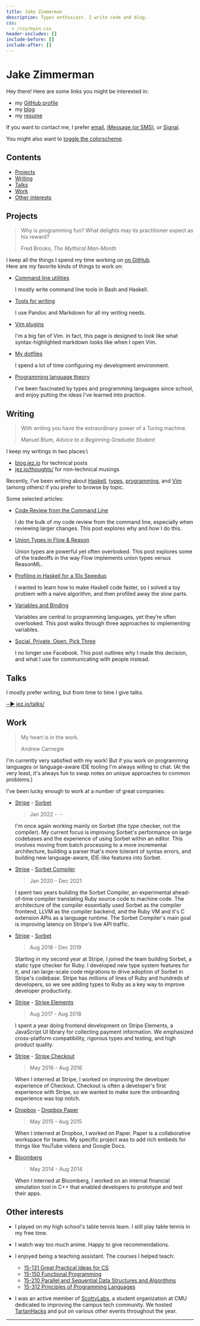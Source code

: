 ```yaml
---
title: Jake Zimmerman
description: Types enthusiast. I write code and blog.
css:
  - /css/main.css
header-includes: []
include-before: []
include-after: []
---
```


# Jake Zimmerman

Hey there! Here are some links you might be interested in:

- my [GitHub profile](https://github.com/jez)
- my [blog](http://blog.jez.io)
- my [resume](/resume/)

If you want to contact me, I prefer [email](mailto:jake@zimmerman.io),
[iMessage (or SMS)][on-leaving-facebook], or [Signal][on-leaving-facebook].

You might also want to <a href="#" id="toggle-theme">toggle the colorscheme</a>.

<!-- START doctoc generated TOC please keep comment here to allow auto update -->
<!-- DON'T EDIT THIS SECTION, INSTEAD RE-RUN doctoc TO UPDATE -->
## Contents

- [Projects](#projects)
- [Writing](#writing)
- [Talks](#talks)
- [Work](#work)
- [Other interests](#other-interests)

<!-- END doctoc generated TOC please keep comment here to allow auto update -->


## Projects

> Why is programming fun? What delights may its practitioner expect as his
> reward?
>
> Fred Brooks, _The Mythical Man-Month_

I keep all the things I spend my time working on [on GitHub].\
Here are my favorite kinds of things to work on:

- [Command line utilities][topic:cli]

  I mostly write command line tools in Bash and Haskell.

- [Tools for writing][topic:writing]

  I use Pandoc and Markdown for all my writing needs.

- [Vim plugins][topic:vim]

  I'm a big fan of Vim. In fact, this page is designed to look like what
  syntax-highlighted markdown looks like when I open Vim.

- [My dotfiles][topic:config]

  I spend a lot of time configuring my development environment.

- [Programming language theory][topic:plt]

  I've been fascinated by types and programming languages since school, and
  enjoy putting the ideas I've learned into practice.

[on GitHub]: https://github.com/search?p=2&q=user%3Ajez+fork%3Atrue+topics%3A%3E0&type=Repositories
[topic:vim]: https://github.com/search?q=user%3Ajez+fork%3Atrue+topic%3Avim&type=Repositories
[topic:cli]: https://github.com/search?q=user%3Ajez+fork%3Atrue+topic%3Acli&type=Repositories
[topic:writing]: https://github.com/search?p=1&q=user%3Ajez+fork%3Atrue+topic%3Awriting&type=Repositories
[topic:config]: https://github.com/search?q=user%3Ajez+fork%3Atrue+topic%3Aconfig&type=Repositories
[topic:plt]: https://github.com/search?q=user%3Ajez+fork%3Atrue+topic%3Aplt&type=Repositories&o=desc&s=updated


## Writing

> With writing you have the extraordinary power of a Turing machine.
>
> Manuel Blum, _Advice to a Beginning Graduate Student_

I keep my writings in two places:\

- [blog.jez.io] for technical posts
- [jez.io/thoughts/] for non-technical musings

Recently, I've been writing about [Haskell][blog-haskell], [types][blog-types],
[programming][blog-programming], and [Vim][blog-vim] (among others) if you
prefer to browse by topic.

Some selected articles:

- [Code Review from the Command Line]

  I do the bulk of my code review from the command line, especially when
  reviewing larger changes. This post explores why and how I do this.

- [Union Types in Flow & Reason]

  Union types are powerful yet often overlooked. This post explores some of the
  tradeoffs in the way Flow implements union types versus ReasonML.

- [Profiling in Haskell for a 10x Speedup]

  I wanted to learn how to make Haskell code faster, so I solved a toy problem
  with a naive algorithm, and then profiled away the slow parts.

- [Variables and Binding]

  Variables are central to programming languages, yet they’re often overlooked.
  This post walks through three approaches to implementing variables.

- [Social. Private. Open. Pick Three][on-leaving-facebook]

  I no longer use Facebook. This post outlines why I made this decision, and
  what I use for communicating with people instead.

[blog.jez.io]: https://blog.jez.io
[jez.io/thoughts/]: https://jez.io/thoughts/

[blog-haskell]: https://blog.jez.io/categories/#haskell
[blog-types]: https://blog.jez.io/categories/#types
[blog-programming]: https://blog.jez.io/categories/#programming
[blog-vim]: https://blog.jez.io/categories/#vim

[Code Review from the Command Line]: https://blog.jez.io/cli-code-review/
[Union Types in Flow & Reason]: https://blog.jez.io/union-types-flow-reason/
[Profiling in Haskell for a 10x Speedup]: https://blog.jez.io/profiling-in-haskell/
[Variables and Binding]: https://blog.jez.io/variables-and-binding/
[on-leaving-facebook]: https://jez.io/thoughts/on-leaving-facebook/


## Talks

I mostly prefer writing, but from time to time I give talks.

[─▶ jez.io/talks/](https://jez.io/talks/)


## Work

> My heart is in the work.
>
> Andrew Carnegie

I'm currently very satisfied with my work! But if you work on programming
languages or language-aware IDE tooling I'm always willing to chat. (At the very
least, it's always fun to swap notes on unique approaches to common problems.)

I've been lucky enough to work at a number of great companies:

- [Stripe] - [Sorbet]

  > Jan 2022 - ···

  I'm once again working mainly on Sorbet (the type checker, not the compiler).
  My current focus is improving Sorbet's performance on large codebases and the
  experience of using Sorbet within an editor. This involves moving from batch
  processing to a more incremental architecture, building a parser that's more
  tolerant of syntax errors, and building new language-aware, IDE-like features
  into Sorbet.

- [Stripe] - [Sorbet Compiler]

  > Jan 2020 - Dec 2021

  I spent two years building the Sorbet Compiler, an experimental
  ahead-of-time compiler translating Ruby source code to machine code. The
  architecture of the compiler essentially used Sorbet as the compiler frontend,
  LLVM as the compiler backend, and the Ruby VM and it's C extension APIs as a
  language runtime. The Sorbet Compiler's main goal is improving latency on
  Stripe's live API traffic.

- [Stripe] - [Sorbet]

  > Aug 2018 - Dec 2019

  Starting in my second year at Stripe, I joined the team building Sorbet, a
  static type checker for Ruby. I developed new type system features for it, and
  ran large-scale code migrations to drive adoption of Sorbet in Stripe's
  codebase. Stripe has millions of lines of Ruby and hundreds of developers, so
  we see adding types to Ruby as a key way to improve developer productivity.

- [Stripe] - [Stripe Elements]

  > Aug 2017 - Aug 2018

  I spent a year doing frontend development on Stripe Elements, a JavaScript
  UI library for collecting payment information. We emphasized cross-platform
  compatibility, rigorous types and testing, and high product quality.

- [Stripe] - [Stripe Checkout]

  > May 2016 - Aug 2016

  When I interned at Stripe, I worked on improving the developer experience of
  Checkout. Checkout is often a developer's first experience with Stripe, so we
  wanted to make sure the onboarding experience was top notch.

- [Dropbox] - [Dropbox Paper]

  > May 2015 - Aug 2015

  When I interned at Dropbox, I worked on Paper. Paper is a collaborative
  workspace for teams. My specific project was to add rich embeds for things
  like YouTube videos and Google Docs.

- [Bloomberg]

  > May 2014 - Aug 2014

  When I interned at Bloomberg, I worked on an internal financial simulation
  tool in C++ that enabled developers to prototype and test their apps.

[Stripe]: https://stripe.com/
[Sorbet]: https://sorbet.org
[Sorbet Compiler]: https://www.youtube.com/watch?v=BH8S1htcHXY
[Stripe Elements]: https://stripe.com/elements
[Stripe Checkout]: https://stripe.com/checkout
[Dropbox]: https://www.dropbox.com
[Dropbox Paper]: https://paper.dropbox.com
[Bloomberg]: http://www.bloomberg.com/

## Other interests

- I played on my high school's table tennis team. I still play table tennis in
  my free time.

- I watch way too much anime. Happy to give recommendations.

- I enjoyed being a teaching assistant. The courses I helped teach:

  - [15-131 Great Practical Ideas for CS][131]
  - [15-150 Functional Programming][150]
  - [15-210 Parallel and Sequential Data Structures and Algorithms][210]
  - [15-312 Principles of Programming Languages][312]

- I was an active member of [ScottyLabs], a student organization at CMU
  dedicated to improving the campus tech community. We hosted [TartanHacks] and
  put on various other events throughout the year.

[131]: https://www.cs.cmu.edu/~15131/
[150]: http://www.cs.cmu.edu/~15150/
[210]: http://www.cs.cmu.edu/~15210/
[312]: https://www.cs.cmu.edu/~rwh/courses/ppl/

[ScottyLabs]: https://scottylabs.org/
[TartanHacks]: https://tartanhacks.com/

- - -
